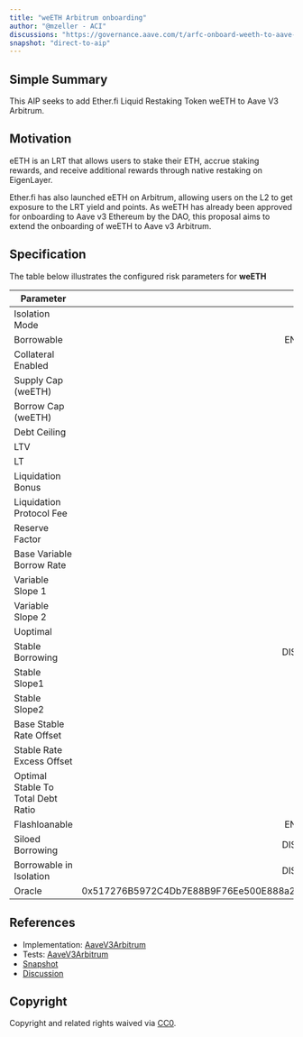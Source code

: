 ```yaml
---
title: "weETH Arbitrum onboarding"
author: "@mzeller - ACI"
discussions: "https://governance.aave.com/t/arfc-onboard-weeth-to-aave-v3-on-ethereum/16758/11"
snapshot: "direct-to-aip"
---
```


## Simple Summary

This AIP seeks to add Ether.fi Liquid Restaking Token weETH to Aave V3 Arbitrum.

## Motivation

eETH is an LRT that allows users to stake their ETH, accrue staking rewards, and receive additional rewards through native restaking on EigenLayer.

Ether.fi has also launched eETH on Arbitrum, allowing users on the L2 to get exposure to the LRT yield and points. As weETH has already been approved for onboarding to Aave v3 Ethereum by the DAO, this proposal aims to extend the onboarding of weETH to Aave v3 Arbitrum.

## Specification

The table below illustrates the configured risk parameters for **weETH**

| Parameter                          |                                      Value |
| ---------------------------------- | -----------------------------------------: |
| Isolation Mode                     |                                       true |
| Borrowable                         |                                    ENABLED |
| Collateral Enabled                 |                                       true |
| Supply Cap (weETH)                 |                                      1,000 |
| Borrow Cap (weETH)                 |                                        100 |
| Debt Ceiling                       |                                      USD 0 |
| LTV                                |                                     72.5 % |
| LT                                 |                                       75 % |
| Liquidation Bonus                  |                                      7.5 % |
| Liquidation Protocol Fee           |                                       10 % |
| Reserve Factor                     |                                       15 % |
| Base Variable Borrow Rate          |                                        0 % |
| Variable Slope 1                   |                                        7 % |
| Variable Slope 2                   |                                      300 % |
| Uoptimal                           |                                       45 % |
| Stable Borrowing                   |                                   DISABLED |
| Stable Slope1                      |                                        7 % |
| Stable Slope2                      |                                      300 % |
| Base Stable Rate Offset            |                                        2 % |
| Stable Rate Excess Offset          |                                       20 % |
| Optimal Stable To Total Debt Ratio |                                       20 % |
| Flashloanable                      |                                    ENABLED |
| Siloed Borrowing                   |                                   DISABLED |
| Borrowable in Isolation            |                                   DISABLED |
| Oracle                             | 0x517276B5972C4Db7E88B9F76Ee500E888a2D73C3 |

## References

- Implementation: [AaveV3Arbitrum](https://github.com/bgd-labs/aave-proposals-v3/blob/main/src/20240409_AaveV3Arbitrum_WeETHArbitrumOnboarding/AaveV3Arbitrum_WeETHArbitrumOnboarding_20240409.sol)
- Tests: [AaveV3Arbitrum](https://github.com/bgd-labs/aave-proposals-v3/blob/main/src/20240409_AaveV3Arbitrum_WeETHArbitrumOnboarding/AaveV3Arbitrum_WeETHArbitrumOnboarding_20240409.t.sol)
- [Snapshot](direct-to-aip)
- [Discussion](https://governance.aave.com/t/arfc-onboard-weeth-to-aave-v3-on-ethereum/16758/11)

## Copyright

Copyright and related rights waived via [CC0](https://creativecommons.org/publicdomain/zero/1.0/).
